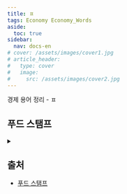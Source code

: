 ```yaml
---
title: ㅍ
tags: Economy Economy_Words
aside:
  toc: true
sidebar:
  nav: docs-en
# cover: /assets/images/cover1.jpg
# article_header:
#   type: cover
#   image:
#     src: /assets/images/cover2.jpg
---
```


경제 용어 정리 - ㅍ

<!-- more -->

## 푸드 스탬프
<details>
<summary></summary>
<div markdown="1">
<!-- markdown 위/아래 한칸 공백 두어야 함 -->
<!-- https://inasie.github.io/it일반/마크다운-expander-control/ -->

- 미국의 빈곤층을 위한 사회보장제도의 일부로, 저소득층 등 취약계층에 대해 식료품 구입비를 지원하기 위한 대책으로 시작된 바우처의 일환이다.
- 2008년 SNAP(Supplemental Nutrition Assistance Program)으로 명칭이 변경되었다.

</div>
</details>


## 출처
- [푸드 스탬프](https://namu.wiki/w/%ED%91%B8%EB%93%9C%20%EC%8A%A4%ED%83%AC%ED%94%84)
